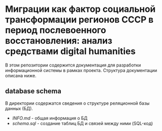 # Миграции как фактор социальной трансформации регионов СССР в период послевоенного восстановления: анализ средствами digital humanities

В этом репозитории содержится документация для разработки информационной системы в рамках проекта. Структура документации описана ниже.

## database schema

В директории содержатся сведения о структуре реляционной базы данных (БД).

- *INFO.md* - общая информация о БД
- *schema.sql* - создание таблиц БД и связей между ними (SQL-код)